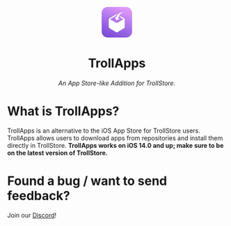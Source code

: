 <p align="center">
    <a href="url"><img src="/TrollApps/TrollApps/Assets.xcassets/AppIcon.appiconset/1024.png" " alt="Logo" width="70" height="70" style="border-radius:20%"></a>
</p>

<h1 align="center">TrollApps</h1>
<h6 align="center">An App Store-like Addition for TrollStore.</h6>

# What is TrollApps?
TrollApps is an alternative to the iOS App Store for TrollStore users. TrollApps allows users to download apps from repositories and install them directly in TrollStore. **TrollApps works on iOS 14.0 and up; make sure to be on the latest version of TrollStore.**

# Found a bug / want to send feedback? 
<p>Join our <a href="https://discord.gg/PrF6XqpGgX">Discord</a>!</p>


